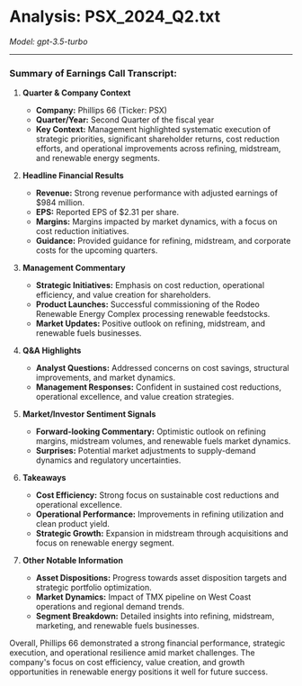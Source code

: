 # Analysis: PSX_2024_Q2.txt

*Model: gpt-3.5-turbo*

---

### Summary of Earnings Call Transcript:

1. **Quarter & Company Context**
   - **Company:** Phillips 66 (Ticker: PSX)
   - **Quarter/Year:** Second Quarter of the fiscal year
   - **Key Context:** Management highlighted systematic execution of strategic priorities, significant shareholder returns, cost reduction efforts, and operational improvements across refining, midstream, and renewable energy segments.

2. **Headline Financial Results**
   - **Revenue:** Strong revenue performance with adjusted earnings of $984 million.
   - **EPS:** Reported EPS of $2.31 per share.
   - **Margins:** Margins impacted by market dynamics, with a focus on cost reduction initiatives.
   - **Guidance:** Provided guidance for refining, midstream, and corporate costs for the upcoming quarters.

3. **Management Commentary**
   - **Strategic Initiatives:** Emphasis on cost reduction, operational efficiency, and value creation for shareholders.
   - **Product Launches:** Successful commissioning of the Rodeo Renewable Energy Complex processing renewable feedstocks.
   - **Market Updates:** Positive outlook on refining, midstream, and renewable fuels businesses.

4. **Q&A Highlights**
   - **Analyst Questions:** Addressed concerns on cost savings, structural improvements, and market dynamics.
   - **Management Responses:** Confident in sustained cost reductions, operational excellence, and value creation strategies.

5. **Market/Investor Sentiment Signals**
   - **Forward-looking Commentary:** Optimistic outlook on refining margins, midstream volumes, and renewable fuels market dynamics.
   - **Surprises:** Potential market adjustments to supply-demand dynamics and regulatory uncertainties.

6. **Takeaways**
   - **Cost Efficiency:** Strong focus on sustainable cost reductions and operational excellence.
   - **Operational Performance:** Improvements in refining utilization and clean product yield.
   - **Strategic Growth:** Expansion in midstream through acquisitions and focus on renewable energy segment.

7. **Other Notable Information**
   - **Asset Dispositions:** Progress towards asset disposition targets and strategic portfolio optimization.
   - **Market Dynamics:** Impact of TMX pipeline on West Coast operations and regional demand trends.
   - **Segment Breakdown:** Detailed insights into refining, midstream, marketing, and renewable fuels businesses.

Overall, Phillips 66 demonstrated a strong financial performance, strategic execution, and operational resilience amid market challenges. The company's focus on cost efficiency, value creation, and growth opportunities in renewable energy positions it well for future success.